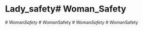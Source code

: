 # Lady_safety#   W o m a n _ S a f e t y  
 #   W o m a n _ S a f e t y  
 #   W o m a n _ S a f e t y  
 #   W o m a n _ S a f e t y  
 #   W o m a n _ S a f e t y  
 